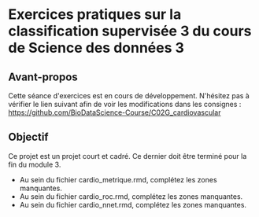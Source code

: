 # Exercices pratiques sur la classification supervisée 3 du cours de Science des données 3

## Avant-propos


Cette séance d'exercices est en cours de développement. N'hésitez pas à vérifier le lien suivant afin de voir les modifications dans les consignes : <https://github.com/BioDataScience-Course/C02G_cardiovascular>

## Objectif

Ce projet est un projet court et cadré. Ce dernier doit être terminé pour la fin du module 3.

- Au sein du fichier cardio_metrique.rmd, complétez les zones manquantes. 
- Au sein du fichier cardio_roc.rmd, complétez les zones manquantes.
- Au sein du fichier cardio_nnet.rmd, complétez les zones manquantes.

